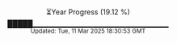 <p align="center">
⏳Year Progress (19.12 %) <br>
█████▁▁▁▁▁▁▁▁▁▁▁▁▁▁▁▁▁▁▁▁▁▁▁▁▁ <br>
<sub>Updated: Tue, 11 Mar 2025 18:30:53 GMT</sub>
</p>

